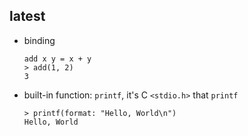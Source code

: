 ## latest

- binding
    ```
    add x y = x + y
    > add(1, 2)
    3
    ```
- built-in function: `printf`, it's C `<stdio.h>` that `printf`
    ```
    > printf(format: "Hello, World\n")
    Hello, World
    ```
